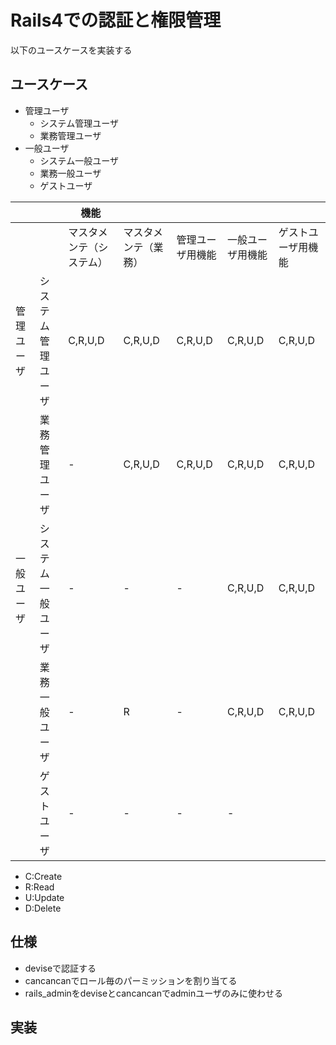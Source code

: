 # Rails4での認証と権限管理

以下のユースケースを実装する

## ユースケース

+ 管理ユーザ
    + システム管理ユーザ
    + 業務管理ユーザ
+ 一般ユーザ
    + システム一般ユーザ
    + 業務一般ユーザ
    + ゲストユーザ

|            |                    | 機能                     |                      |                  |                  |                    |
|------------|--------------------|--------------------------|----------------------|------------------|------------------|--------------------|
|            |                    | マスタメンテ（システム） | マスタメンテ（業務） | 管理ユーザ用機能 | 一般ユーザ用機能 | ゲストユーザ用機能 |
| 管理ユーザ | システム管理ユーザ |          C,R,U,D         |        C,R,U,D       |      C,R,U,D     |      C,R,U,D     |       C,R,U,D      |
|            | 業務管理ユーザ     |             -            |        C,R,U,D       |      C,R,U,D     |      C,R,U,D     |       C,R,U,D      |
| 一般ユーザ | システム一般ユーザ |             -            |           -          |         -        |      C,R,U,D     |       C,R,U,D      |
|            | 業務一般ユーザ     |             -            |           R          |         -        |      C,R,U,D     |       C,R,U,D      |
|            | ゲストユーザ       |             -            |           -          |         -        |         -        |                    |

+ C:Create
+ R:Read
+ U:Update
+ D:Delete

## 仕様

+ deviseで認証する
+ cancancanでロール毎のパーミッションを割り当てる
+ rails_adminをdeviseとcancancanでadminユーザのみに使わせる

## 実装



